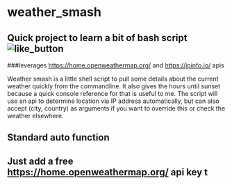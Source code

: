 # weather_smash
## Quick project to learn a bit of bash script ![like_button](https://user-images.githubusercontent.com/74216026/181668189-0123c576-d5e1-4567-b063-f6c2b83ab34d.gif)

###leverages https://home.openweathermap.org/ and https://ipinfo.io/ apis

Weather smash is a little shell script to pull some details about the current weather quickly from the commandline. It also gives the
hours until sunset because a quick console reference for that is useful to me. The script will use an api to determine location via IP address
automatically, but can also accept (city, country) as arguments if you want to override this or check the weather elsewhere.

## Standard auto function




## Just add a free https://home.openweathermap.org/ api key t
